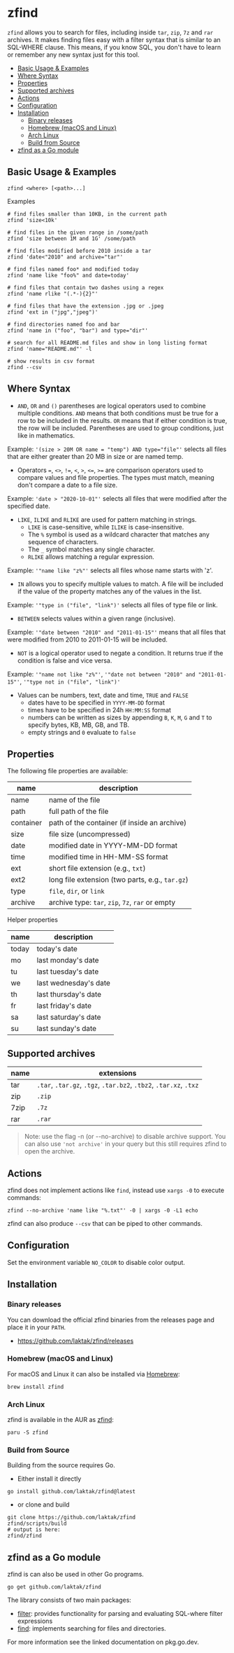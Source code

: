 
# zfind

`zfind` allows you to search for files, including inside `tar`, `zip`, `7z` and `rar` archives. It makes finding files easy with a filter syntax that is similar to an SQL-WHERE clause. This means, if you know SQL, you don't have to learn or remember any new syntax just for this tool.

- [Basic Usage & Examples](#basic-usage--examples)
- [Where Syntax](#where-syntax)
- [Properties](#properties)
- [Supported archives](#supported-archives)
- [Actions](#actions)
- [Configuration](#configuration)
- [Installation](#installation)
  - [Binary releases](#binary-releases)
  - [Homebrew (macOS and Linux)](#homebrew-macos-and-linux)
  - [Arch Linux](#arch-linux)
  - [Build from Source](#build-from-source)
- [zfind as a Go module](#zfind-as-a-go-module)


## Basic Usage & Examples

```shell
zfind <where> [<path>...]
```

Examples

```console
# find files smaller than 10KB, in the current path
zfind 'size<10k'

# find files in the given range in /some/path
zfind 'size between 1M and 1G' /some/path

# find files modified before 2010 inside a tar
zfind 'date<"2010" and archive="tar"'

# find files named foo* and modified today
zfind 'name like "foo%" and date=today'

# find files that contain two dashes using a regex
zfind 'name rlike "(.*-){2}"'

# find files that have the extension .jpg or .jpeg
zfind 'ext in ("jpg","jpeg")'

# find directories named foo and bar
zfind 'name in ("foo", "bar") and type="dir"'

# search for all README.md files and show in long listing format
zfind 'name="README.md"' -l

# show results in csv format
zfind --csv
```

## Where Syntax

- `AND`, `OR` and `()` parentheses are logical operators used to combine multiple conditions. `AND` means that both conditions must be true for a row to be included in the results. `OR` means that if either condition is true, the row will be included. Parentheses are used to group conditions, just like in mathematics.

Example: `'(size > 20M OR name = "temp") AND type="file"'` selects all files that are either greater than 20 MB in size or are named temp.

- Operators `=`, `<>`, `!=`, `<`, `>`, `<=`, `>=` are comparison operators used to compare values and file properties. The types must match, meaning don't compare a date to a file size.

Example: `'date > "2020-10-01"'` selects all files that were modified after the specified date.

- `LIKE`, `ILIKE` and `RLIKE` are used for pattern matching in strings.
  - `LIKE` is case-sensitive, while `ILIKE` is case-insensitive.
  - The `%` symbol is used as a wildcard character that matches any sequence of characters.
  - The `_` symbol matches any single character.
  - `RLIKE` allows matching a regular expression.

Example: `'"name like "z%"'` selects all files whose name starts with 'z'.

- `IN` allows you to specify multiple values to match. A file will be included if the value of the property matches any of the values in the list.

Example: `'"type in ("file", "link")'` selects all files of type file or link.

- `BETWEEN` selects values within a given range (inclusive).

Example: `'"date between "2010" and "2011-01-15"'` means that all files that were modified from 2010 to 2011-01-15 will be included.

- `NOT` is a logical operator used to negate a condition. It returns true if the condition is false and vice versa.

Example: `'"name not like "z%"'`, `'"date not between "2010" and "2011-01-15"'`, `'"type not in ("file", "link")'`

- Values can be numbers, text, date and time, `TRUE` and `FALSE`
  - dates have to be specified in `YYYY-MM-DD` format
  - times have to be specified in 24h `HH:MM:SS` format
  - numbers can be written as sizes by appending `B`, `K`, `M`, `G` and `T` to specify bytes, KB, MB, GB, and TB.
  - empty strings and `0` evaluate to `false`


## Properties

The following file properties are available:

| name        | description                                                       |
|-------------|-------------------------------------------------------------------|
| name        | name of the file                                                  |
| path        | full path of the file                                             |
| container   | path of the container (if inside an archive)                      |
| size        | file size (uncompressed)                                          |
| date        | modified date in YYYY-MM-DD format                                |
| time        | modified time in HH-MM-SS format                                  |
| ext         | short file extension (e.g., `txt`)                                |
| ext2        | long file extension (two parts, e.g., `tar.gz`)                   |
| type        | `file`, `dir`, or `link`                                          |
| archive     | archive type: `tar`, `zip`, `7z`, `rar` or empty                  |

Helper properties

| name        | description                                                       |
|-------------|-------------------------------------------------------------------|
| today       | today's date                                                      |
| mo          | last monday's date                                                |
| tu          | last tuesday's date                                               |
| we          | last wednesday's date                                             |
| th          | last thursday's date                                              |
| fr          | last friday's date                                                |
| sa          | last saturday's date                                              |
| su          | last sunday's date                                                |


## Supported archives

| name        | extensions                                                        |
|-------------|-------------------------------------------------------------------|
| tar         | `.tar`, `.tar.gz`, `.tgz`, `.tar.bz2`, `.tbz2`, `.tar.xz`, `.txz` |
| zip         | `.zip`                                                            |
| 7zip        | `.7z`                                                             |
| rar         | `.rar`                                                            |

> Note: use the flag -n (or --no-archive) to disable archive support. You can also use `'not archive'` in your query but this still requires zfind to open the archive.


## Actions

zfind does not implement actions like `find`, instead use `xargs -0` to execute commands:

```shell
zfind --no-archive 'name like "%.txt"' -0 | xargs -0 -L1 echo
```

zfind can also produce `--csv` that can be piped to other commands.


## Configuration

Set the environment variable `NO_COLOR` to disable color output.


## Installation


### Binary releases

You can download the official zfind binaries from the releases page and place it in your `PATH`.

- https://github.com/laktak/zfind/releases

### Homebrew (macOS and Linux)

For macOS and Linux it can also be installed via [Homebrew](https://formulae.brew.sh/formula/zfind):

```shell
brew install zfind
```

### Arch Linux

zfind is available in the AUR as [zfind](https://aur.archlinux.org/packages/zfind/):

```shell
paru -S zfind
```

### Build from Source

Building from the source requires Go.

- Either install it directly

```shell
go install github.com/laktak/zfind@latest
```

- or clone and build

```shell
git clone https://github.com/laktak/zfind
zfind/scripts/build
# output is here:
zfind/zfind
```


## zfind as a Go module

zfind is can also be used in other Go programs.

```
go get github.com/laktak/zfind
```

The library consists of two main packages:

- [filter](https://pkg.go.dev/github.com/laktak/zfind/filter): provides functionality for parsing and evaluating SQL-where filter expressions
- [find](https://pkg.go.dev/github.com/laktak/zfind/find): implements searching for files and directories.

For more information see the linked documentation on pkg.go.dev.

